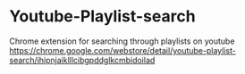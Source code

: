 # Youtube-Playlist-search
Chrome extension for searching through playlists on youtube
https://chrome.google.com/webstore/detail/youtube-playlist-search/ihipnjaiklllcibgpddglkcmbidoilad
